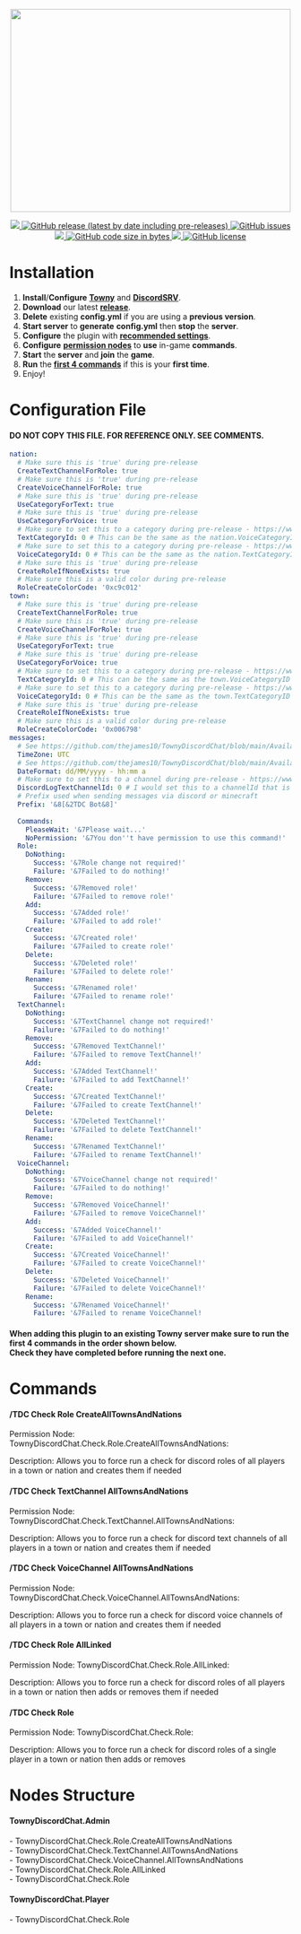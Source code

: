 <p align="center">
   <a href="https://discord.gg/ynsCb2p3ac">
   <img width="500" height="362" src="https://townydiscordchat.com/logo_transparent_background.png">
   </a>
</p>
<p align="center">
   <a href="https://discord.gg/ynsCb2p3ac">
   <img src="https://discord.com/api/guilds/827698003208962099/widget.png">
   </a>
   <a href="https://github.com/thejames10/TownyDiscordChat/releases/latest">
   <img alt="GitHub release (latest by date including pre-releases)" src="https://img.shields.io/github/v/release/thejames10/TownyDiscordChat?color=blue&include_prereleases">
   </a>
   <a href="https://github.com/thejames10/TownyDiscordChat/issues">
   <img alt="GitHub issues" src="https://img.shields.io/github/issues/thejames10/TownyDiscordChat?color=orange">
   </a>
   <a href="https://github.com/thejames10/TownyDiscordChat/releases">
   <img src="https://img.shields.io/github/downloads/thejames10/TownyDiscordChat/total.svg?color=brightgreen">
   </a>
   <a href="https://github.com/thejames10/TownyDiscordChat/releases">
   <img alt="GitHub code size in bytes" src="https://img.shields.io/github/languages/code-size/thejames10/TownyDiscordChat">
   </a>
   <a href="https://github.com/thejames10/TownyDiscordChat/graphs/contributors">
   <img src="https://img.shields.io/github/contributors/thejames10/TownyDiscordChat.svg?color=brightgreen">
   </a>
   <a href="https://github.com/thejames10/TownyDiscordChat/blob/main/LICENSE">
   <img alt="GitHub license" src="https://img.shields.io/github/license/thejames10/TownyDiscordChat">
   </a>
</p>
<h1>Installation</h1>
<ol>
   <li><strong>Install</strong>/<strong>Configure</strong> <strong><a href="https://www.spigotmc.org/resources/towny-advanced.72694/" target="_blank" rel="noopener">Towny</a></strong> and <strong><a href="https://www.spigotmc.org/resources/discordsrv.18494/" target="_blank" rel="noopener">DiscordSRV</a></strong>.</li>
   <li><strong>Download</strong> our latest <strong><a href="https://github.com/thejames10/TownyDiscordChat/releases/latest" target="_blank" rel="noopener">release</a></strong>.</li>
   <li><strong>Delete</strong> existing <strong>config.yml</strong> if you are using a <strong>previous version</strong>.</li>
   <li><strong>Start server</strong> to <strong>generate</strong> <strong>config.yml</strong> then <strong>stop</strong> the <strong>server</strong>.</li>
   <li><strong>Configure</strong> the plugin with <strong><a href="https://github.com/thejames10/TownyDiscordChat/blob/main/README.md#configuration-file" target="_blank" rel="noopener">recommended settings</a></strong>.</li>
   <li><strong>Configure</strong> <a href="https://github.com/thejames10/TownyDiscordChat#nodes-structure" target="_blank" rel="noopener"><strong>permission nodes</strong></a> to <strong>use</strong> in-game <strong>commands</strong>.</li>
   <li><strong>Start</strong> the <strong>server</strong> and <strong>join</strong> the <strong>game</strong>.</li>
   <li><strong>Run</strong> the <a href="https://github.com/thejames10/TownyDiscordChat/blob/main/README.md#when-adding-this-plugin-to-an-existing-towny-server-make-sure-to-run-the-first-4-commands-in-the-order-shown-below-check-they-have-completed-before-running-the-next-one" target="_blank" rel="noopener"><strong>first 4 commands</strong></a> if this is your <strong>first time</strong>.</li>
   <li>Enjoy!</li>
</ol>

<h1>Configuration File</h1>
<h4>DO NOT COPY THIS FILE. FOR REFERENCE ONLY. SEE COMMENTS.</h4>

```YAML
nation:
  # Make sure this is 'true' during pre-release
  CreateTextChannelForRole: true
  # Make sure this is 'true' during pre-release
  CreateVoiceChannelForRole: true
  # Make sure this is 'true' during pre-release
  UseCategoryForText: true
  # Make sure this is 'true' during pre-release
  UseCategoryForVoice: true
  # Make sure to set this to a category during pre-release - https://www.youtube.com/watch?v=NLWtSHWKbAI
  TextCategoryId: 0 # This can be the same as the nation.VoiceCategoryID but make sure they are NOT the same as the town categoryIds
  # Make sure to set this to a category during pre-release - https://www.youtube.com/watch?v=NLWtSHWKbAI
  VoiceCategoryId: 0 # This can be the same as the nation.TextCategoryID but make sure they are NOT the same as the town categoryIds
  # Make sure this is 'true' during pre-release
  CreateRoleIfNoneExists: true
  # Make sure this is a valid color during pre-release
  RoleCreateColorCode: '0xc9c012'
town:
  # Make sure this is 'true' during pre-release
  CreateTextChannelForRole: true
  # Make sure this is 'true' during pre-release
  CreateVoiceChannelForRole: true
  # Make sure this is 'true' during pre-release
  UseCategoryForText: true
  # Make sure this is 'true' during pre-release
  UseCategoryForVoice: true
  # Make sure to set this to a category during pre-release - https://www.youtube.com/watch?v=NLWtSHWKbAI
  TextCategoryId: 0 # This can be the same as the town.VoiceCategoryID but make sure they are NOT the same as the nation categoryIds
  # Make sure to set this to a category during pre-release - https://www.youtube.com/watch?v=NLWtSHWKbAI
  VoiceCategoryId: 0 # This can be the same as the town.TextCategoryID but make sure they are NOT the same as the nation categoryIds
  # Make sure this is 'true' during pre-release
  CreateRoleIfNoneExists: true
  # Make sure this is a valid color during pre-release
  RoleCreateColorCode: '0x006798'
messages:
  # See https://github.com/thejames10/TownyDiscordChat/blob/main/AvailableTimeZones.txt
  TimeZone: UTC
  # See https://github.com/thejames10/TownyDiscordChat/blob/main/AvailableDateFormats.txt
  DateFormat: dd/MM/yyyy - hh:mm a
  # Make sure to set this to a channel during pre-release - https://www.youtube.com/watch?v=NLWtSHWKbAI
  DiscordLogTextChannelId: 0 # I would set this to a channelId that is NOT within the TOWN or NATION categories.
  # Prefix used when sending messages via discord or minecraft
  Prefix: '&8[&2TDC Bot&8]'
  
  Commands:
    PleaseWait: '&7Please wait...'
    NoPermission: '&7You don''t have permission to use this command!'
  Role:
    DoNothing:
      Success: '&7Role change not required!'
      Failure: '&7Failed to do nothing!'
    Remove:
      Success: '&7Removed role!'
      Failure: '&7Failed to remove role!'
    Add:
      Success: '&7Added role!'
      Failure: '&7Failed to add role!'
    Create:
      Success: '&7Created role!'
      Failure: '&7Failed to create role!'
    Delete:
      Success: '&7Deleted role!'
      Failure: '&7Failed to delete role!'
    Rename:
      Success: '&7Renamed role!'
      Failure: '&7Failed to rename role!'
  TextChannel:
    DoNothing:
      Success: '&7TextChannel change not required!'
      Failure: '&7Failed to do nothing!'
    Remove:
      Success: '&7Removed TextChannel!'
      Failure: '&7Failed to remove TextChannel!'
    Add:
      Success: '&7Added TextChannel!'
      Failure: '&7Failed to add TextChannel!'
    Create:
      Success: '&7Created TextChannel!'
      Failure: '&7Failed to create TextChannel!'
    Delete:
      Success: '&7Deleted TextChannel!'
      Failure: '&7Failed to delete TextChannel!'
    Rename:
      Success: '&7Renamed TextChannel!'
      Failure: '&7Failed to rename TextChannel!'
  VoiceChannel:
    DoNothing:
      Success: '&7VoiceChannel change not required!'
      Failure: '&7Failed to do nothing!'
    Remove:
      Success: '&7Removed VoiceChannel!'
      Failure: '&7Failed to remove VoiceChannel!'
    Add:
      Success: '&7Added VoiceChannel!'
      Failure: '&7Failed to add VoiceChannel!'
    Create:
      Success: '&7Created VoiceChannel!'
      Failure: '&7Failed to create VoiceChannel!'
    Delete:
      Success: '&7Deleted VoiceChannel!'
      Failure: '&7Failed to delete VoiceChannel!'
    Rename:
      Success: '&7Renamed VoiceChannel!'
      Failure: '&7Failed to rename VoiceChannel!
```
<h4>When adding this plugin to an existing Towny server make sure to run the first 4 commands in the order shown below. <br>Check they have completed before running the next one.</h4>
<h1>Commands</h1>
<h4>/TDC Check Role CreateAllTownsAndNations</h4>
<p>Permission Node: TownyDiscordChat.Check.Role.CreateAllTownsAndNations:</p>
<p>Description: Allows you to force run a check for discord roles of all players in a town or nation and creates them if needed</p>
<h4>/TDC Check TextChannel AllTownsAndNations</h4>
<p>Permission Node: TownyDiscordChat.Check.TextChannel.AllTownsAndNations:</p>
<p>Description: Allows you to force run a check for discord text channels of all players in a town or nation and creates them if needed</p>
<h4>/TDC Check VoiceChannel AllTownsAndNations</h4>
<p>Permission Node: TownyDiscordChat.Check.VoiceChannel.AllTownsAndNations:</p>
<p>Description: Allows you to force run a check for discord voice channels of all players in a town or nation and creates them if needed</p>
<h4>/TDC Check Role AllLinked</h4>
<p>Permission Node: TownyDiscordChat.Check.Role.AllLinked:</p>
<p>Description: Allows you to force run a check for discord roles of all players in a town or nation then adds or removes them if needed</p>
<h4>/TDC Check Role</h4>
<p>Permission Node: TownyDiscordChat.Check.Role:</p>
<p>Description: Allows you to force run a check for discord roles of a single player in a town or nation then adds or removes</p>
<h1>Nodes Structure</h1>
<h4>TownyDiscordChat.Admin</h4>
<p>- TownyDiscordChat.Check.Role.CreateAllTownsAndNations<br />- TownyDiscordChat.Check.TextChannel.AllTownsAndNations<br />- TownyDiscordChat.Check.VoiceChannel.AllTownsAndNations<br />- TownyDiscordChat.Check.Role.AllLinked<br />- TownyDiscordChat.Check.Role</p>
<h4>TownyDiscordChat.Player</h4>
<p>- TownyDiscordChat.Check.Role</p>

